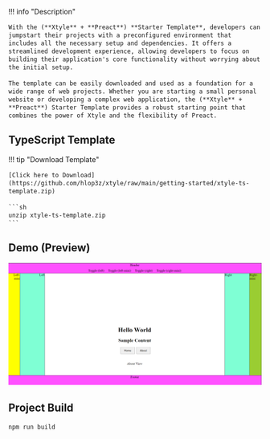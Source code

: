 !!! info "Description"

    With the (**Xtyle** + **Preact**) **Starter Template**, developers can jumpstart their projects with a preconfigured environment that includes all the necessary setup and dependencies. It offers a streamlined development experience, allowing developers to focus on building their application's core functionality without worrying about the initial setup.

    The template can be easily downloaded and used as a foundation for a wide range of web projects. Whether you are starting a small personal website or developing a complex web application, the (**Xtyle** + **Preact**) Starter Template provides a robust starting point that combines the power of Xtyle and the flexibility of Preact.

## TypeScript **Template**

!!! tip "Download Template"

    [Click here to Download](https://github.com/hlop3z/xtyle/raw/main/getting-started/xtyle-ts-template.zip)

    ```sh
    unzip xtyle-ts-template.zip
    ```

<div id="terminal-index" data-termynal></div>

## Demo (**Preview**)

![App Demo](media/app-1.png)

## Project **Build**

```sh
npm run build
```
